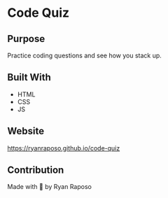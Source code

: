 # Code Quiz

## Purpose

Practice coding questions and see how you stack up.

## Built With

- HTML
- CSS
- JS

## Website

https://ryanraposo.github.io/code-quiz

## Contribution

Made with 💖 by Ryan Raposo
